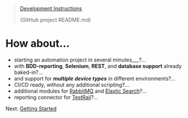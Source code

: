 > [Development Instructions](https://github.com/QA-Automation-Starter/qa-automation#readme)
> 
> (GitHub project README.md)

# How about...

* starting an automation project in several
  minutes___?...
* with __BDD-reporting__, __Selenium__, __REST__, and __database support__
  already baked-in?...
* and support for ___multiple device types___ in different environments?...
* CI/CD ready, without any additional scripting?...
* additional modules for [RabbitMQ](qa-jgiven-rabbitmq/index.html)
  and [Elastic Search](qa-jgiven-elasticsearch/index.html)?...
* reporting connector for [TestRail](qa-testrail-reporter/index.html)?...

Next: [Getting Started](getting-started.html)
